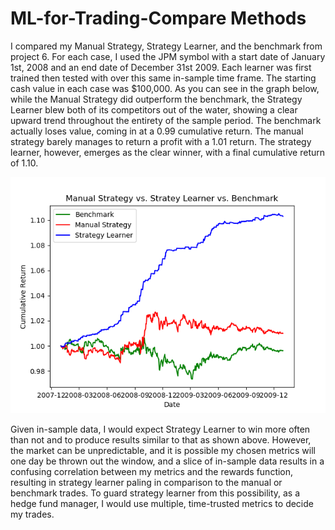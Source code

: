 # ML-for-Trading-Compare Methods

 I compared my Manual Strategy, Strategy Learner, and the benchmark from project 6. For each case, I used the JPM symbol with a start date of January 1st, 2008 and an end date of December 31st 2009. Each learner was first trained then tested with over this same in-sample time frame. The starting cash value in each case was $100,000.
As you can see in the graph below, while the Manual Strategy did outperform the benchmark, the Strategy Learner blew both of its competitors out of the water, showing a clear upward trend throughout the entirety of the sample period. The benchmark actually loses value, coming in at a 0.99 cumulative return. The manual strategy barely manages to return a profit with a 1.01 return. The strategy learner, however, emerges as the clear winner, with a final cumulative return of 1.10.


<p align="center">
  <img src="Manual_Strategy_vs_Stratey_Learner_vs_Benchmark.png" />
</p>


 Given in-sample data, I would expect Strategy Learner to win more often than not and to produce results similar to that as shown above. However, the market can be unpredictable, and it is possible my chosen metrics will one day be thrown out the window, and a slice of in-sample data results in a confusing correlation between my metrics and the rewards function, resulting in strategy learner paling in comparison to the manual or benchmark trades. To guard strategy learner from this possibility, as a hedge fund manager, I would use multiple, time-trusted metrics to decide my trades.
